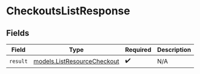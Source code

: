 # CheckoutsListResponse


## Fields

| Field                                                            | Type                                                             | Required                                                         | Description                                                      |
| ---------------------------------------------------------------- | ---------------------------------------------------------------- | ---------------------------------------------------------------- | ---------------------------------------------------------------- |
| `result`                                                         | [models.ListResourceCheckout](../models/listresourcecheckout.md) | :heavy_check_mark:                                               | N/A                                                              |